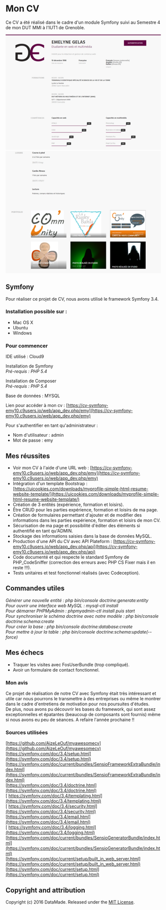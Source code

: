# Mon CV

Ce CV a été réalisé dans le cadre d'un module Symfony suivi au Semestre 4 de mon DUT MMI à l'IUT1 de Grenoble.

![Haut du CV](/web/template/img/CV1.PNG)
![Bas du CV](/web/template/img/CV2.PNG)

## Symfony 

Pour réaliser ce projet de CV, nous avons utilisé le framework Symfony 3.4.

### Installation possible sur :

* Mac OS X
* Ubuntu
* Windows 

### Pour commencer

IDE utilisé : Cloud9

Installation de Symfony    
*Pré-requis : PHP 5.4*

Installation de Composer    
*Pré-requis : PHP 5.4*

Base de données : MYSQL

Lien pour accéder à mon cv : [https://cv-symfony-emy10.c9users.io/web/app_dev.php/emy](https://cv-symfony-emy10.c9users.io/web/app_dev.php/emy)

Pour s'authentifier en tant qu'administrateur : 
* Nom d'utilisateur : admin
* Mot de passe : emy

## Mes réussites

* Voir mon CV à l'aide d'une URL web : [https://cv-symfony-emy10.c9users.io/web/app_dev.php/emy](https://cv-symfony-emy10.c9users.io/web/app_dev.php/emy)
* Intégration d'un template Bootstrap : [https://uicookies.com/downloads/myprofile-simple-html-resume-website-template/](https://uicookies.com/downloads/myprofile-simple-html-resume-website-template/)
* Création de 3 entités (expérience, formation et loisirs). 
* Être CRUD pour les parties expérience, formation et loisirs de ma page.
* Création de formulaires permettant d'ajouter et de modifier des informations dans les parties expérience, formation et loisirs de mon CV.
* Sécurisation de ma page et possibilité d'éditer des éléments si authentifié en tant qu'ADMIN.
* Stockage des informations saisies dans la base de données MySQL.
* Production d'une API du CV avec API Plateform : [https://cv-symfony-emy10.c9users.io/web/app_dev.php/api](https://cv-symfony-emy10.c9users.io/web/app_dev.php/api)
* Code documenté et qui respecte le standard Symfony de PHP_CodeSniffer (correction des erreurs avec PHP CS Fixer mais il en reste !!!).
* Tests unitaires et test fonctionnel réalisés (avec Codeception).

## Commandes utiles 

*Générer une nouvelle entité : php bin/console doctrine:generate:entity*   
*Pour ouvrir une interface web MySQL : mysql-ctl install*    
*Pour démarrer PHPMyAdmin : phpmyadmin-ctl install puis start*   
*Pour synchroniser le schéma doctrine avec notre modèle : php bin/console doctrine:schema:create*   
*Pour créer la base : php bin/console doctrine:database:create*   
*Pour mettre à jour la table : php bin/console doctrine:schema:update(--force)*   

## Mes échecs 

* Traquer les visites avec FosUserBundle (trop compliqué).
* Avoir un formulaire de contact fonctionnel.


### Mon avis 

Ce projet de réalisation de notre CV avec Symfony était très intéressant et utile car nous pourrons le transmettre à des entreprises ou même le montrer dans le cadre d'entretiens de motivation pour nos poursuites d'études.   
De plus, nous avons pu découvrir les bases du framework, qui sont assez exceptionnelles et épatantes (beaucoup de composants sont fournis) même si nous avons eu peu de séances.
A refaire l'année prochaine !!

### Sources utilisées

[https://github.com/AizeLeOuf/myawesomecv](https://github.com/AizeLeOuf/myawesomecv)
[https://symfony.com/doc/3.4/setup.html](https://symfony.com/doc/3.4/setup.html)   
[https://symfony.com/doc/current/bundles/SensioFrameworkExtraBundle/index.html](https://symfony.com/doc/current/bundles/SensioFrameworkExtraBundle/index.html)   
[https://symfony.com/doc/3.4/doctrine.html](https://symfony.com/doc/3.4/doctrine.html)   
[ https://symfony.com/doc/3.4/templating.html](https://symfony.com/doc/3.4/templating.html)   
[ https://symfony.com/doc/3.4/security.html](https://symfony.com/doc/3.4/security.html)   
[https://symfony.com/doc/3.4/email.html](https://symfony.com/doc/3.4/email.html)   
[ https://symfony.com/doc/3.4/logging.html](https://symfony.com/doc/3.4/logging.html)   
[https://symfony.com/doc/current/bundles/SensioGeneratorBundle/index.html](https://symfony.com/doc/current/bundles/SensioGeneratorBundle/index.html)   
[https://symfony.com/doc/current/setup/built_in_web_server.html](https://symfony.com/doc/current/setup/built_in_web_server.html)   
[https://symfony.com/doc/current/setup.html](https://symfony.com/doc/current/setup.html)   

## Copyright and attribution

Copyright (c) 2016 DataMade. Released under the [MIT License](https://cv-symfony-emy10.c9users.io/web/app_dev.php/emy).




